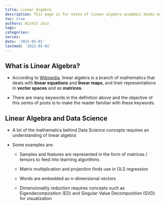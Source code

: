```yaml
---
title: Linear Algebra
description: This page is for notes of linear algebra academic books and courses.
toc: true
authors: Nishit Jain
tags: 
categories: 
series: 
date: '2021-03-01'
lastmod: '2021-05-01'
---
```


## What is Linear Algebra?

- According to [Wikipedia](https://en.wikipedia.org/wiki/Linear_algebra), linear algebra is a branch of mathematics that deals with **linear equations** and **linear maps**, and their representations in **vector spaces** and as **matrices**.

- There are many keywords in the definition above and the objective of this series of posts is to make the reader familiar with these keywords.

## Linear Algebra and Data Science

- A lot of the mathematics behind Data Science concepts requires an understanding of linear algebra

- Some examples are:

    - Samples and features are represented in the form of matrices / tensors to feed into learning algorithms

    - Matrix multiplication and projection finds use in OLS regression

    - Words are embedded as n-dimensional vectors

    - Dimensionality reduction requires concepts such as Eigendecomposition (ED) and Singular Value Decomposition (SVD) for visualization